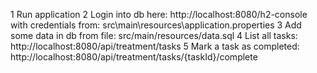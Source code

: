 1 Run application
2 Login into db here: http://localhost:8080/h2-console with credentials from:
    src\main\resources\application.properties
3 Add some data in db from file: src/main/resources/data.sql
4 List all tasks: http://localhost:8080/api/treatment/tasks
5 Mark a task as completed: http://localhost:8080/api/treatment/tasks/{taskId}/complete
